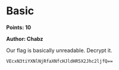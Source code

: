 # Basic

**Points: 10**

**Author: Chabz**

Our flag is basically unreadable. Decrypt it.

```
VEcxN3tiYXNlNjRfaXNfcHJldHR5X2Jhc2ljfQ==
```
